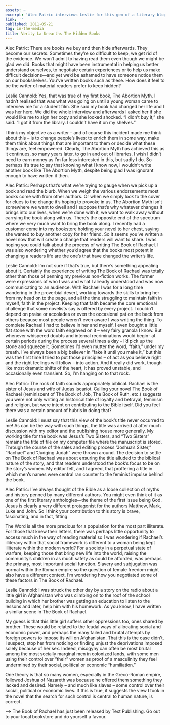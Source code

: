 ```yaml
---
assets: ~
excerpt: 'Alec Patric interviews Leslie for this gem of a literary blog '
link: ''
published: 2011-05-21
tag: in-the-media
title: Verity La Unearths The Hidden Books
---
```

Alec Patric: There are books we buy and then hide afterwards. They become our secrets. Sometimes they’re so difficult to keep, we get rid of the evidence. We won’t admit to having read them even though we might be glad we did. Books that might have been instrumental in helping us better understand ourselves, to negotiate certain experiences or to help us make difficult decisions—and yet we’d be ashamed to have someone notice them on our bookshelves. You’ve written books such as these. How does it feel to be the writer of material readers prefer to keep hidden?

Leslie Cannold: Yes, that was true of my first book, The Abortion Myth. I hadn’t realised that was what was going on until a young woman came to interview me for a student film. She said my book had changed her life and I was her hero. We did the whole interview and afterwards I asked her if she would like me to sign her copy and she looked shocked. “I didn’t buy it,” she said. “I got it from the library. I couldn’t have it on my shelves.”



I think my objective as a writer – and of course this incident made me think about this – is to change people’s lives: to enrich them in some way, make them think about things that are important to them or decide what these things are, feel empowered. Clearly, The Abortion Myth has achieved this as it continues, so many years later, to go in and out of libraries. I wish I didn’t need to earn money as I’m far less interested in this, but sadly I do. So perhaps it’s true to say that knowing what I know now, I wouldn’t write another book like The Abortion Myth, despite being glad I was ignorant enough to have written it then.

Alec Patric: Perhaps that’s what we’re trying to gauge when we pick up a book and read the blurb. When we weigh the various endorsements most books come with from other authors. Or when we simply look to the cover for clues to the change it’s hoping to provoke in us. The Abortion Myth isn’t somewhere we want to dwell and I suppose that’s why whatever changes it brings into our lives, when we’re done with it, we want to walk away without carrying the book along with us. There’s the opposite end of the spectrum where we very much want to bring the book along. I recently had a customer come into my bookstore holding your novel to her chest, saying she wanted to buy another copy for her friend. So it seems you’ve written a novel now that will create a change that readers will want to share. I was hoping you could talk about the process of writing The Book of Rachael. I was also wondering whether you’d agree that the books most potent in changing a readers life are the one’s that have changed the writer’s life.

Leslie Cannold: I’m not sure if that’s true, but there’s something appealing about it. Certainly the experience of writing The Book of Rachael was totally other than those of penning my previous non-fiction works. The former were expressions of who I was and what I already understood and was now communicating to an audience. With Rachael I was for a long time wandering in the proverbial desert, working towards the skills to bring her from my head on to the page, and all the time struggling to maintain faith in myself, faith in the project. Keeping that faith became the core emotional challenge that some novelists say is offered by every project. I couldn’t depend on praise or accolades or even the occasional pat on the back from others because most people weren’t even aware I was writing the thing. To complete Rachael I had to believe in her and myself. I even bought a little flat stone with the word faith engraved on it – very fairy granola I know. But whenever whispered doubts and internal recriminations would begin- at certain periods during the process several times a day – I’d pick up the stone and squeeze it. Sometimes I’d even mutter the word, “faith,” under my breath. I’ve always been a big believer in “fake it until you make it,” but this was the first time I tried to put those principles – of act as you believe right and the right feelings will follow – into action. And it really did work, though like most dramatic shifts of the heart, it has proved unstable, and occasionally even transient. So, I’m hanging on to that rock.

Alec Patric: The rock of faith sounds appropriately biblical. Rachael is the sister of Jesus and wife of Judas Iscariot. Calling your novel The Book of Rachael (reminiscent of The Book of Job, The Book of Ruth, etc.) suggests you were not only writing an historical tale of loyalty and betrayal, feminism and religion, but were intent on contributing to the Bible itself. Did you feel there was a certain amount of hubris in doing that?

Leslie Cannold: I must say that this view of the book’s title never occurred to me! As can be the way with such things, the title was arrived at after much discussion with my editor and the publishing house more generally. My working title for the book was Jesus’s Two Sisters, and “Two Sisters” remains the title of file on my computer file where the manuscript is stored. Through the course of the sales and editing process “Joshua’s Sister,” “Rachael” and “Judging Judah” were thrown around. The decision to settle on The Book of Rachael was about ensuring the title alluded to the biblical nature of the story, and that readers understood the book’s focus to be on the story’s women. My editor felt, and I agreed, that proffering a title in which men’s names were central ran counter to the feminist impulse behind the book.

Alec Patric: I’ve always thought of the Bible as a loose collection of myths and history penned by many different authors. You might even think of it as one of the first literary anthologies—the theme of the first issue being God. Jesus is clearly a very different protagonist for the authors Matthew, Mark, Luke and John. So I think your contribution to this story is brave, fascinating, and in fact, fitting.

The Word is all the more precious for a population for the most part illiterate. For those that knew their letters, there was perhaps little opportunity to access much in the way of reading material so I was wondering if Rachael’s illiteracy within that social framework is different to a woman being kept illiterate within the modern world? For a society in a perpetual state of warfare, keeping those that bring new life into the world, raising the community’s children in as much safety as could be afforded, was perhaps the primary, most important social function. Slavery and subjugation was normal within the Roman empire so the question of female freedom might also have a different context. I’m wondering how you negotiated some of these factors in The Book of Rachael.

Leslie Cannold: I was struck the other day by a story on the radio about a little girl in Afghanistan who was climbing on to the roof of the school building in which her brother was getting an education to listen to the lessons and later, help him with his homework. As you know, I have written a similar scene in The Book of Rachael.

My guess is that this little girl suffers other oppressions too, ones shared by brother. These would be related to the feudal ways of allocating social and economic power, and perhaps the many failed and brutal attempts by foreign powers to impose its will on Afghanistan. That this is the case didn’t, I suspect, stop her from noticing or finding unjust the deprivations imposed solely because of her sex. Indeed, misogyny can often be most brutal among the most socially marginal men in colonized lands, with some men using their control over “their” women as proof of a masculinity they feel undermined by their social, political or economic “humiliation.”

One theory is that so many women, especially in the Greco-Roman empire, followed Joshua of Nazareth was because he offered them something they lacked and desired. Namely – and much like slaves – some control over their social, political or economic lives. If this is true, it suggests the view I took in the novel that the search for such control is central to human nature, is correct.

–> The Book of Rachael has just been released by Text Publishing. Go out to your local bookstore and do yourself a favour.